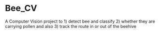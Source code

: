 # Bee_CV
A Computer Vision project to 1) detect bee and classify 2) whether they are carrying pollen and also 3) track the route in or out of the beehive
